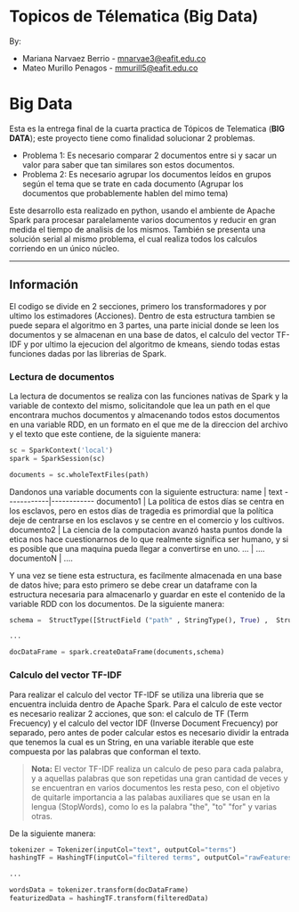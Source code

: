 # Topicos de Télematica (Big Data)

By: 

 * Mariana Narvaez Berrio - mnarvae3@eafit.edu.co 
 * Mateo Murillo Penagos - mmurill5@eafit.edu.co 

Big Data
==================

Esta es la entrega final de la cuarta practica de Tópicos de Telematica (**BIG DATA**); este proyecto tiene como finalidad solucionar 2 problemas.

* Problema 1: Es necesario comparar 2 documentos entre si y sacar un valor para saber que tan similares son estos documentos.
* Problema 2: Es necesario agrupar los documentos leídos en grupos según el tema que se trate en cada documento (Agrupar los documentos que probablemente hablen del mimo tema)

Este desarrollo esta realizado en python, usando el ambiente de Apache Spark para procesar paralelamente varios documentos y reducir en gran medida el tiempo de analisis de los mismos.
También se presenta una solución serial al mismo problema, el cual realiza todos los calculos corriendo en un único núcleo.

---------

## Información

El codigo se divide en 2 secciones, primero los transformadores y por ultimo los estimadores (Acciones). Dentro de esta estructura tambien se puede separa el algoritmo en 3 partes, una parte inicial donde se leen los documentos y se almacenan en una base de datos, el calculo del vector TF-IDF y por ultimo la ejecucion del algoritmo de kmeans, siendo todas estas funciones dadas por las librerias de Spark.

### Lectura de documentos

La lectura de documentos se realiza con las funciones nativas de Spark y la variable de contexto del mismo, solicitandole que lea un path en el que encontrara muchos documentos y almacenando todos estos documentos en una variable RDD, en un formato en el que me de la direccion del archivo y el texto que este contiene, de la siguiente manera:

```python
sc = SparkContext('local')
spark = SparkSession(sc)

documents = sc.wholeTextFiles(path)
```
Dandonos una variable documents con la siguiente estructura:
name	|	text 
------------|------------
documento1 	|	La política de estos días se centra en los esclavos, pero en estos días de tragedia es primordial que la política deje de centrarse en los esclavos y se centre en el comercio y los cultivos. 
documento2		|	La ciencia de la computacion avanzó hasta puntos donde la etica nos hace cuestionarnos de lo que realmente significa ser humano, y si es posible que una maquina pueda llegar a convertirse en uno. 
...           |    ....
documentoN    |    ....

Y una vez se tiene esta estructura, es facilmente almacenada en una base de datos hive; para esto primero se debe crear un dataframe con la estructura necesaria para almacenarlo y guardar en este el contenido de la variable RDD con los documentos. De la siguiente manera:

```python
schema =  StructType([StructField ("path" , StringType(), True) ,  StructField("text" , StringType(), True)])

...

docDataFrame = spark.createDataFrame(documents,schema)
```

### Calculo del vector TF-IDF

Para realizar el calculo del vector TF-IDF se utiliza una libreria que se encuentra incluida dentro de Apache Spark. Para el calculo de este vector es necesario realizar 2 acciones, que son: el calculo de TF (Term Frecuency) y el calculo del vector IDF (Inverse Document Frecuency) por separado, pero antes de poder calcular estos es necesario dividir la entrada que tenemos la cual es un String, en una variable iterable que este compuesta por las palabras que conforman el texto.

> **Nota:** El vector TF-IDF realiza un calculo de peso para cada palabra, y a aquellas palabras que son repetidas una gran cantidad de veces y se encuentran en varios documentos les resta peso, con el objetivo de quitarle importancia a las palabas auxiliares que se usan en la lengua (StopWords), como lo es la palabra "the", "to" "for" y varias otras.

De la siguiente manera:

```python
tokenizer = Tokenizer(inputCol="text", outputCol="terms")
hashingTF = HashingTF(inputCol="filtered terms", outputCol="rawFeatures", numFeatures=20)

... 

wordsData = tokenizer.transform(docDataFrame)
featurizedData = hashingTF.transform(filteredData)
```
